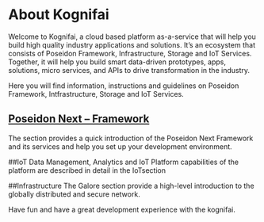 # About Kognifai
Welcome to Kognifai, a cloud based platform as-a-service that will help you build high quality industry applications and solutions. 
It’s an ecosystem that consists of Poseidon Framework, Infrastructure, Storage and IoT Services. 
Together, it will help you build smart data-driven prototypes, apps, solutions, micro services, and APIs to drive transformation in the industry.

Here you will find information, instructions and guidelines on Poseidon Framework, Intfrastructure, Storage and IoT Services. 

## [Poseidon Next – Framework](https://github.com/kognifai/PoseidonNext-Framework/wiki)
The section provides a quick introduction of the Poseidon Next Framework and its services and help you set up your development environment. 

##IoT
Data Management, Analytics and IoT Platform capabilities of the platform are described in detail in the IoTsection 
 
##Infrastructure 
The Galore section provide a high-level introduction to the globally distributed and secure network.

Have fun and have a great development experience with the kognifai.

